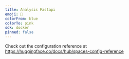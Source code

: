 ```yaml
---
title: Analysis Fastapi
emoji: 🦀
colorFrom: blue
colorTo: pink
sdk: docker
pinned: false
---
```


Check out the configuration reference at https://huggingface.co/docs/hub/spaces-config-reference
